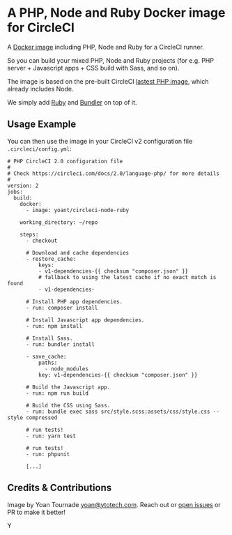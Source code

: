# A PHP, Node and Ruby Docker image for CircleCI

A [Docker image](https://hub.docker.com/r/yoant/circleci-php-node-ruby/) including PHP, Node and Ruby for a CircleCI runner.

So you can build your mixed PHP, Node and Ruby projects (for e.g. PHP server + Javascript apps + CSS build with Sass, and so on).

The image is based on the pre-built CircleCI [lastest PHP image](https://circleci.com/docs/2.0/circleci-images/#php), which already
includes Node.

We simply add [Ruby](https://rubygems.org) and [Bundler](http://bundler.io/) on top of it.

## Usage Example

You can then use the image in your CircleCI v2 configuration file `.circleci/config.yml`:

```
# PHP CircleCI 2.0 configuration file
#
# Check https://circleci.com/docs/2.0/language-php/ for more details
#
version: 2
jobs:
  build:
    docker:
      - image: yoant/circleci-node-ruby

    working_directory: ~/repo

    steps:
      - checkout

      # Download and cache dependencies
      - restore_cache:
          keys:
          - v1-dependencies-{{ checksum "composer.json" }}
          # fallback to using the latest cache if no exact match is found
          - v1-dependencies-

      # Install PHP app dependencies.
      - run: composer install

      # Install Javascript app dependencies.
      - run: npm install

      # Install Sass.
      - run: bundler install

      - save_cache:
          paths:
            - node_modules
          key: v1-dependencies-{{ checksum "composer.json" }}

      # Build the Javascript app.
      - run: npm run build

      # Build the CSS using Sass.
      - run: bundle exec sass src/style.scss:assets/css/style.css --style compressed

      # run tests!
      - run: yarn test

      # run tests!
      - run: phpunit

      [...]
```

## Credits & Contributions

Image by Yoan Tournade <yoan@ytotech.com>. Reach out or [open issues](https://github.com/YtoTech/circleci-php-node-ruby/issues) or PR to make it better!

Y
